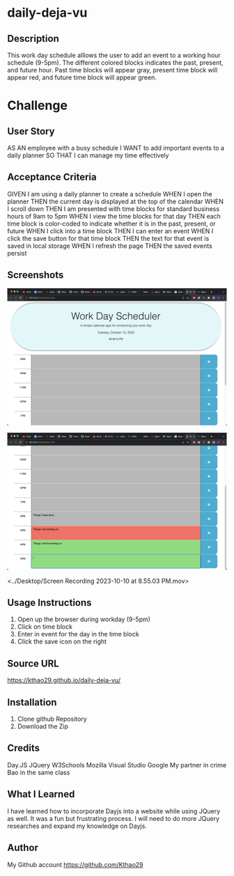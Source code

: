 # daily-deja-vu

## Description
This work day schedule alllows the user to add an event to a working hour schedule (9-5pm). The different colored blocks indicates the past, present, and future hour. Past time blocks will appear gray, present time block will appear red, and future time block will appear green. 

# Challenge

## User Story
AS AN employee with a busy schedule
I WANT to add important events to a daily planner
SO THAT I can manage my time effectively

## Acceptance Criteria
GIVEN I am using a daily planner to create a schedule
WHEN I open the planner
THEN the current day is displayed at the top of the calendar
WHEN I scroll down
THEN I am presented with time blocks for standard business hours of 9am to 5pm
WHEN I view the time blocks for that day
THEN each time block is color-coded to indicate whether it is in the past, present, or future
WHEN I click into a time block
THEN I can enter an event
WHEN I click the save button for that time block
THEN the text for that event is saved in local storage
WHEN I refresh the page
THEN the saved events persist

## Screenshots

![Alt text](<Screenshot 2023-10-10 at 8.48.14 PM.png>)

![Alt text](<Screenshot 2023-10-10 at 8.49.24 PM.png>)


<../Desktop/Screen Recording 2023-10-10 at 8.55.03 PM.mov>

## Usage Instructions

1. Open up the browser during workday (9-5pm)
2. Click on time block
3. Enter in event for the day in the time block
4. Click the save icon on the right

## Source URL
https://kthao29.github.io/daily-deja-vu/

## Installation
1. Clone github Repository
2. Download the Zip

## Credits
Day.JS
JQuery
W3Schools
Mozilla
Visual Studio
Google
My partner in crime Bao in the same class

## What I Learned
I have learned how to incorporate Dayjs into a website while using JQuery as well. It was a fun but frustrating process. I will need to do more JQuery researches and expand my knowledge on Dayjs.

## Author
My Github account
https://github.com/Kthao29







